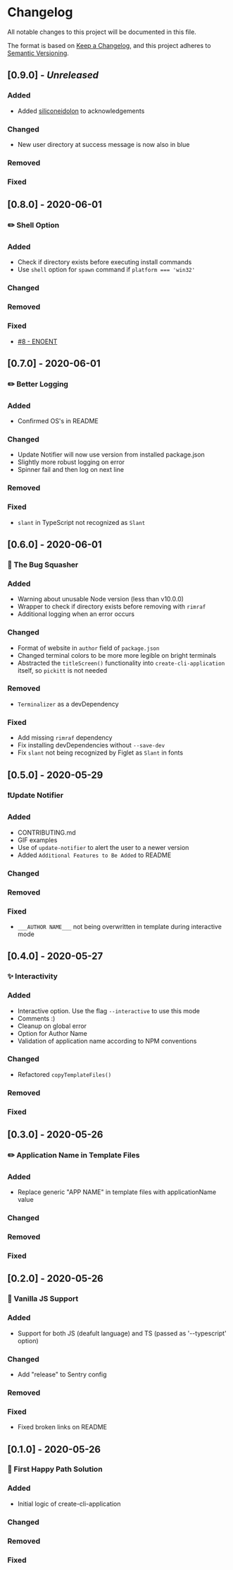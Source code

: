 # Changelog

All notable changes to this project will be documented in this file.

The format is based on [Keep a Changelog](https://keepachangelog.com/en/1.0.0/),
and this project adheres to [Semantic Versioning](https://semver.org/spec/v2.0.0.html).

## [0.9.0] - _Unreleased_

### Added

- Added [siliconeidolon](https://github.com/siliconeidolon) to acknowledgements

### Changed

- New user directory at success message is now also in blue

### Removed

### Fixed

## [0.8.0] - 2020-06-01

### ✏️ Shell Option

### Added

- Check if directory exists before executing install commands
- Use `shell` option for `spawn` command if `platform === 'win32'`

### Changed

### Removed

### Fixed

- [#8 - ENOENT](https://github.com/alexlee-dev/create-cli-application/issues/8)

## [0.7.0] - 2020-06-01

### ✏️ Better Logging

### Added

- Confirmed OS's in README

### Changed

- Update Notifier will now use version from installed package.json
- Slightly more robust logging on error
- Spinner fail and then log on next line

### Removed

### Fixed

- `slant` in TypeScript not recognized as `Slant`

## [0.6.0] - 2020-06-01

### 🐛 The Bug Squasher

### Added

- Warning about unusable Node version (less than v10.0.0)
- Wrapper to check if directory exists before removing with `rimraf`
- Additional logging when an error occurs

### Changed

- Format of website in `author` field of `package.json`
- Changed terminal colors to be more more legible on bright terminals
- Abstracted the `titleScreen()` functionality into `create-cli-application` itself, so `pickitt` is not needed

### Removed

- `Terminalizer` as a devDependency

### Fixed

- Add missing `rimraf` dependency
- Fix installing devDependencies without `--save-dev`
- Fix `slant` not being recognized by Figlet as `Slant` in fonts

## [0.5.0] - 2020-05-29

### ❗Update Notifier

### Added

- CONTRIBUTING.md
- GIF examples
- Use of `update-notifier` to alert the user to a newer version
- Added `Additional Features to Be Added` to README

### Changed

### Removed

### Fixed

- `___AUTHOR NAME___` not being overwritten in template during interactive mode

## [0.4.0] - 2020-05-27

### ✨ Interactivity

### Added

- Interactive option. Use the flag `--interactive` to use this mode
- Comments :)
- Cleanup on global error
- Option for Author Name
- Validation of application name according to NPM conventions

### Changed

- Refactored `copyTemplateFiles()`

### Removed

### Fixed

## [0.3.0] - 2020-05-26

### ✏️ Application Name in Template Files

### Added

- Replace generic "APP NAME" in template files with applicationName value

### Changed

### Removed

### Fixed

## [0.2.0] - 2020-05-26

### 🔧 Vanilla JS Support

### Added

- Support for both JS (deafult language) and TS (passed as '--typescript' option)

### Changed

- Add "release" to Sentry config

### Removed

### Fixed

- Fixed broken links on README

## [0.1.0] - 2020-05-26

### 🚀 First Happy Path Solution

### Added

- Initial logic of create-cli-application

### Changed

### Removed

### Fixed

